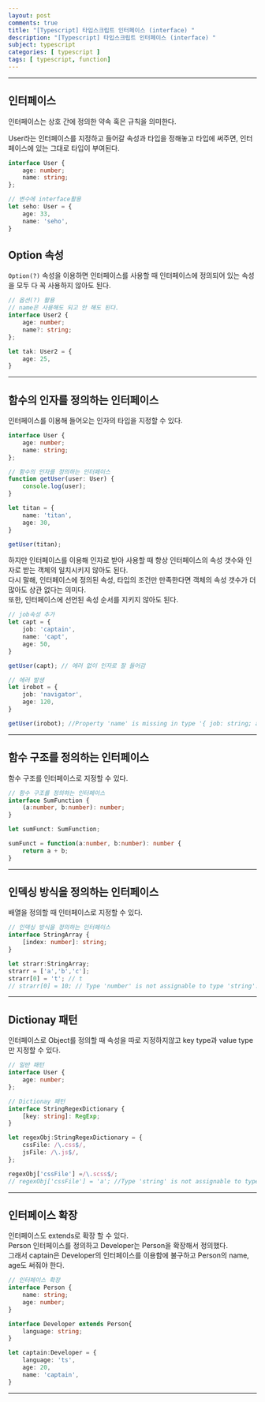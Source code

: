 ```yaml
---
layout: post
comments: true
title: "[Typescript] 타입스크립트 인터페이스 (interface) "
description: "[Typescript] 타입스크립트 인터페이스 (interface) "
subject: typescript
categories: [ typescript ]
tags: [ typescript, function]
---
```


<hr>

## 인터페이스

인터페이스는 상호 간에 정의한 약속 혹은 규칙을 의미한다.

User라는 인터페이스를 지정하고 들어갈 속성과 타입을 정해놓고 타입에 써주면, 인터페이스에 있는 그대로 타입이 부여된다.

```typescript
interface User {
    age: number;
    name: string;
};

// 변수에 interface활용
let seho: User = {
    age: 33,
    name: 'seho',
}
```

## Option 속성

`Option(?)` 속성을 이용하면 인터페이스를 사용할 때 인터페이스에 정의되어 있는 속성을 모두 다 꼭 사용하지 않아도 된다.

```typescript
// 옵션(?) 활용
// name은 사용해도 되고 안 해도 된다.
interface User2 {
    age: number;
    name?: string;
};

let tak: User2 = {
    age: 25,
}

```

<hr>

## 함수의 인자를 정의하는 인터페이스

인터페이스를 이용해 들어오는 인자의 타입을 지정할 수 있다.

```typescript
interface User {
    age: number;
    name: string;
};

// 함수의 인자를 정의하는 인터페이스
function getUser(user: User) {
    console.log(user);
}

let titan = {
    name: 'titan',
    age: 30,
}

getUser(titan);
```

하지만 인터페이스를 이용해 인자로 받아 사용할 때 항상 인터페이스의 속성 갯수와 인자로 받는 객체의 일치시키지 않아도 된다.  
다시 말해, 인터페이스에 정의된 속성, 타입의 조건만 만족한다면 객체의 속성 갯수가 더 많아도 상관 없다는 의미다.  
또한, 인터페이스에 선언된 속성 순서를 지키지 않아도 된다. 

```typescript
// job속성 추가
let capt = {
    job: 'captain',
    name: 'capt',
    age: 50,
}

getUser(capt); // 에러 없이 인자로 잘 들어감

// 에러 발생
let irobot = {
    job: 'navigator',
    age: 120,
}

getUser(irobot); //Property 'name' is missing in type '{ job: string; age: number; }' but required in type 'User'.
```

<hr>

## 함수 구조를 정의하는 인터페이스

함수 구조를 인터페이스로 지정할 수 있다.  

```typescript
// 함수 구조를 정의하는 인터페이스
interface SumFunction {
    (a:number, b:number): number;
}

let sumFunct: SumFunction;

sumFunct = function(a:number, b:number): number {
    return a + b;
}
```

<hr>

## 인덱싱 방식을 정의하는 인터페이스

배열을 정의할 때 인터페이스로 지정할 수 있다.

```typescript
// 인덱싱 방식을 정의하는 인터페이스
interface StringArray {
    [index: number]: string;
}

let strarr:StringArray;
strarr = ['a','b','c'];
strarr[0] = 't'; // t
// strarr[0] = 10; // Type 'number' is not assignable to type 'string'.
```
<hr>

##  Dictionay 패턴

인터페이스로 Object를 정의할 때 속성을 따로 지정하지않고 key type과 value type만 지정할 수 있다.

```typescript
// 일반 패턴
interface User {
    age: number;
};

// Dictionay 패턴 
interface StringRegexDictionary {
    [key: string]: RegExp;
}

let regexObj:StringRegexDictionary = {
    cssFile: /\.css$/,
    jsFile: /\.js$/,
};

regexObj['cssFile'] =/\.scss$/;
// regexObj['cssFile'] = 'a'; //Type 'string' is not assignable to type 'RegExp'.
```

<hr>

## 인터페이스 확장

인터페이스도 extends로 확장 할 수 있다.  
Person 인터페이스를 정의하고 Developer는 Person을 확장해서 정의했다.  
그래서 captain은 Developer의 인터페이스를 이용함에 불구하고 Person의 name, age도 써줘야 한다.  

```typescript
// 인터페이스 확장
interface Person {
    name: string;
    age: number;
}

interface Developer extends Person{
    language: string;
}

let captain:Developer = {
    language: 'ts',
    age: 20,
    name: 'captain',
}
```

<hr>
